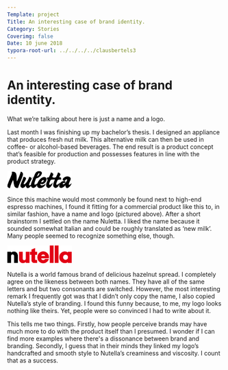 ```yaml
---
Template: project
Title: An interesting case of brand identity.
Category: Stories
Coverimg: false
Date: 10 june 2018
typora-root-url: ../../../../clausbertels3
---
```


# An interesting case of brand identity.

What we’re talking about here is just a name and a logo.

Last month I was finishing up my bachelor’s thesis. I designed an appliance that produces fresh nut milk. This alternative milk can then be used in coffee- or alcohol-based beverages. The end result is a product concept that’s feasible for production and possesses features in line with the product strategy. 

<img src="/assets/stories/nuletta-logo.png" width="30%">

Since this machine would most commonly be found next to high-end espresso machines, I found it fitting for a commercial product like this to, in similar fashion, have a name and logo (pictured above). After a short brainstorm I settled on the name Nuletta. I liked the name because it sounded somewhat Italian and could be roughly translated as ‘new milk’. Many people seemed to recognize something else, though.

<img src="/assets/stories/nutella-logo.png" width="30%">

Nutella is a world famous brand of delicious hazelnut spread. I completely agree on the likeness between both names. They have all of the same letters and but two consonants are switched. However, the most interesting remark I frequently got was that I didn’t only copy the name, I also copied Nutella’s style of branding. I found this funny because, to me, my logo looks nothing like theirs. Yet, people were so convinced I had to write about it.

This tells me two things. Firstly, how people perceive brands may have much more to do with the product itself than I presumed. I wonder if I can find more examples where there's a dissonance between brand and branding. Secondly, I guess that in their minds they linked my logo’s handcrafted and smooth style to Nutella’s creaminess and viscosity. I count that as a success.